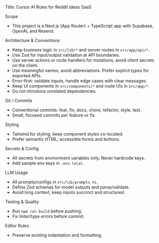 Title: Cursor AI Rules for Reddit Ideas SaaS

Scope

- This project is a Next.js (App Router) + TypeScript app with Supabase, OpenAI, and Resend.

Architecture & Conventions

- Keep business logic in `src/lib/*` and server routes in `src/app/api/*`.
- Use Zod for input/output validation at API boundaries.
- Use server actions or route handlers for mutations; avoid client secrets on the client.
- Use meaningful names; avoid abbreviations. Prefer explicit types for exported APIs.
- Error-first: validate inputs, handle edge cases with clear messages.
- Keep UI components in `src/components/*` and route UIs in `src/app/*`.
- Do not introduce unrelated dependencies.

Git / Commits

- Conventional commits: feat, fix, docs, chore, refactor, style, test.
- Small, focused commits per feature or fix.

Styling

- Tailwind for styling; keep component styles co-located.
- Prefer semantic HTML; accessible forms and buttons.

Secrets & Config

- All secrets from environment variables only. Never hardcode keys.
- Add sample env keys in `.env.local`.

LLM Usage

- All prompts/configs in `src/lib/prompts.ts`.
- Define Zod schemas for model outputs and parse/validate.
- Avoid long context; keep inputs succinct and structured.

Testing & Quality

- Run `npm run build` before pushing.
- Fix linter/type errors before commit.

Editor Rules

- Preserve existing indentation and formatting.
